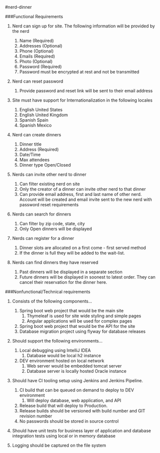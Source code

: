 #nerd-dinner

###Functional Requirements
1. Nerd can sign up for site. The following information will be provided by the nerd
    1. Name (Required)
    2. Addresses (Optional)
    3. Phone (Optional)
    4. Emails (Required)
    5. Photo (Optional)
    6. Password (Required)
    7. Password must be encrypted at rest and not be transmitted

2. Nerd can reset password
    1. Provide password and reset link will be sent to their email address

3. Site must have support for Internationalization in the following locales
    1. English United States
    2. English United Kingdom
    3. Spanish Spain
    4. Spanish Mexico

3. Nerd can create dinners
    1. Dinner title
    2. Address (Required)
    3. Date/Time
    4. Max attendees
    5. Dinner type Open/Closed

4. Nerds can invite other nerd to dinner
    1. Can filter existing nerd on site
    2. Only the creator of a dinner can invite other nerd to that dinner
    3. Can provide email address, first and last name of other nerd. Account will be created and email invite sent to the new nerd with password reset requirements

5. Nerds can search for dinners
   1. Can filter by zip code, state, city
   2. Only Open dinners will be displayed

6. Nerds can register for a dinner
   1. Dinner slots are allocated on a first come - first served method
   2. If the dinner is full they will be added to the wait-list.

7. Nerds can find dinners they have reserved
   1. Past dinners will be displayed in a separate section
   2. Future dinners will be displayed in soonest to latest order. They can cancel their reservation for the dinner here.

###Nonfunctional/Technical requirements
1. Consists of the following components...
    1. Spring boot web project that would be the main site
        1. Thymeleaf is used for site wide styling and simple pages
        2. Angular applications will be used for complex pages
    2. Spring boot web project that would be the API for the site
    3. Database migration project using flyway for database releases

2. Should support the following environments...
    1. Local debugging using IntelliJ IDEA
        1. Database would be local h2 instance
    1. DEV environment hosted on local network
        1. Web server would be embedded tomcat server
        2. Database server is locally hosted Oracle instance

3. Should have CI tooling setup using Jenkins and Jenkins Pipeline.
    1. CI build that can be queued on demand to deploy to DEV environment
        1. Will deploy database, web application, and API
    2. Release build that will deploy to Production.
    3. Release builds should be versioned with build number and GIT revision number
    4. No passwords should be stored in source control
 
4. Should have unit tests for business layer of application and database integration tests using local or in memory database

5. Logging should be captured on the file system
